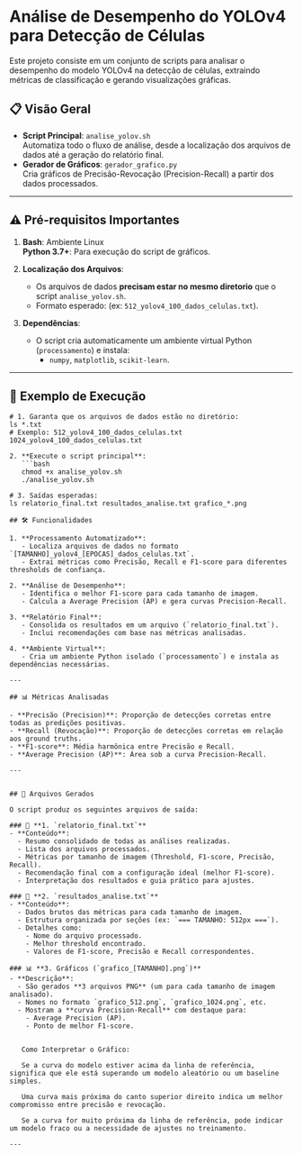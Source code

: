 # Análise de Desempenho do YOLOv4 para Detecção de Células

Este projeto consiste em um conjunto de scripts para analisar o desempenho do modelo YOLOv4 na detecção de células, extraindo métricas de classificação e gerando visualizações gráficas.

## 📋 Visão Geral

- **Script Principal**: `analise_yolov.sh`  
  Automatiza todo o fluxo de análise, desde a localização dos arquivos de dados até a geração do relatório final.  
- **Gerador de Gráficos**: `gerador_grafico.py`  
  Cria gráficos de Precisão-Revocação (Precision-Recall) a partir dos dados processados.  

---
## ⚠️ Pré-requisitos Importantes

1.  **Bash**: Ambiente Linux  
    **Python 3.7+**: Para execução do script de gráficos.  

2. **Localização dos Arquivos**:  
   - Os arquivos de dados **precisam estar no mesmo diretorio** que o script `analise_yolov.sh`.  
   - Formato esperado:  (ex: `512_yolov4_100_dados_celulas.txt`).  

3. **Dependências**:  
   - O script cria automaticamente um ambiente virtual Python (`processamento`) e instala:  
     - `numpy`, `matplotlib`, `scikit-learn`.  

---

## 🚀 Exemplo de Execução
```
# 1. Garanta que os arquivos de dados estão no diretório:
ls *.txt
# Exemplo: 512_yolov4_100_dados_celulas.txt  1024_yolov4_100_dados_celulas.txt

2. **Execute o script principal**:
   ```bash
   chmod +x analise_yolov.sh
   ./analise_yolov.sh

# 3. Saídas esperadas:
ls relatorio_final.txt resultados_analise.txt grafico_*.png

## 🛠️ Funcionalidades

1. **Processamento Automatizado**:
   - Localiza arquivos de dados no formato `[TAMANHO]_yolov4_[EPOCAS]_dados_celulas.txt`.
   - Extrai métricas como Precisão, Recall e F1-score para diferentes thresholds de confiança.

2. **Análise de Desempenho**:
   - Identifica o melhor F1-score para cada tamanho de imagem.
   - Calcula a Average Precision (AP) e gera curvas Precision-Recall.

3. **Relatório Final**:
   - Consolida os resultados em um arquivo (`relatorio_final.txt`).
   - Inclui recomendações com base nas métricas analisadas.

4. **Ambiente Virtual**:
   - Cria um ambiente Python isolado (`processamento`) e instala as dependências necessárias.

---

## 📊 Métricas Analisadas

- **Precisão (Precision)**: Proporção de detecções corretas entre todas as predições positivas.  
- **Recall (Revocação)**: Proporção de detecções corretas em relação aos ground truths.  
- **F1-score**: Média harmônica entre Precisão e Recall.  
- **Average Precision (AP)**: Área sob a curva Precision-Recall.  

---


## 📂 Arquivos Gerados

O script produz os seguintes arquivos de saída:

### 📄 **1. `relatorio_final.txt`**
- **Conteúdo**:  
  - Resumo consolidado de todas as análises realizadas.  
  - Lista dos arquivos processados.  
  - Métricas por tamanho de imagem (Threshold, F1-score, Precisão, Recall).  
  - Recomendação final com a configuração ideal (melhor F1-score).  
  - Interpretação dos resultados e guia prático para ajustes.  

### 📄 **2. `resultados_analise.txt`**
- **Conteúdo**:  
  - Dados brutos das métricas para cada tamanho de imagem.  
  - Estrutura organizada por seções (ex: `=== TAMANHO: 512px ===`).  
  - Detalhes como:  
    - Nome do arquivo processado.  
    - Melhor threshold encontrado.  
    - Valores de F1-score, Precisão e Recall correspondentes.  

### 📊 **3. Gráficos (`grafico_[TAMANHO].png`)**
- **Descrição**:  
  - São gerados **3 arquivos PNG** (um para cada tamanho de imagem analisado).  
  - Nomes no formato `grafico_512.png`, `grafico_1024.png`, etc.  
  - Mostram a **curva Precision-Recall** com destaque para:  
    - Average Precision (AP).  
    - Ponto de melhor F1-score.  


   Como Interpretar o Gráfico:

   Se a curva do modelo estiver acima da linha de referência, significa que ele está superando um modelo aleatório ou um baseline simples.

   Uma curva mais próxima do canto superior direito indica um melhor compromisso entre precisão e revocação.

   Se a curva for muito próxima da linha de referência, pode indicar um modelo fraco ou a necessidade de ajustes no treinamento.

---
